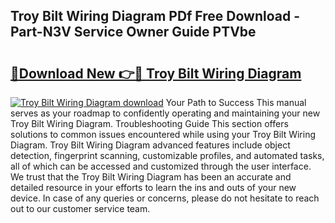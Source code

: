 ## Troy Bilt Wiring Diagram PDf Free Download - Part-N3V Service Owner Guide PTVbe

# <h2><a href="http://dfj8r3.blite.top/?on=Troy+Bilt+Wiring+Diagram">🔗Download New 👉🔴 Troy Bilt Wiring Diagram</a></h2>

[![Troy Bilt Wiring Diagram download](https://i.imgur.com/lujVjoI.png)](http://dfj8r3.blite.top/?on=Troy+Bilt+Wiring+Diagram)
Your Path to Success This manual serves as your roadmap to confidently operating and maintaining your new Troy Bilt Wiring Diagram. Troubleshooting Guide This section offers solutions to common issues encountered while using your Troy Bilt Wiring Diagram. Troy Bilt Wiring Diagram advanced features include object detection, fingerprint scanning, customizable profiles, and automated tasks, all of which can be accessed and customized through the user interface. We trust that the Troy Bilt Wiring Diagram has been an accurate and detailed resource in your efforts to learn the ins and outs of your new device. In case of any queries or concerns, please do not hesitate to reach out to our customer service team.
